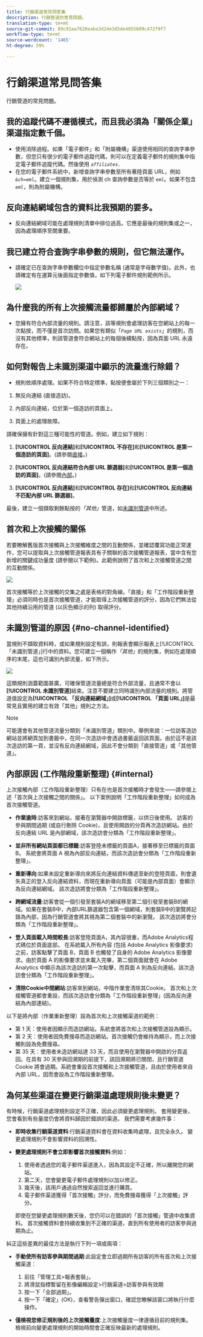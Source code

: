 ```yaml
---
title: 行銷渠道常見問答集
description: 行銷管道的常見問題。
translation-type: tm+mt
source-git-commit: 89c91aa7620eaba3d24e3d5de4055609c472f9f7
workflow-type: tm+mt
source-wordcount: '1465'
ht-degree: 59%

---
```



# 行銷渠道常見問答集

行銷管道的常見問題。

## 我的追蹤代碼不遵循模式，而且我必須為「關係企業」渠道指定數千個。

* 使用消除過程。如果「電子郵件」和「附屬機構」渠道使用相同的查詢字串參數，但您只有很少的電子郵件追蹤代碼，則可以在定義電子郵件的規則集中指定電子郵件追蹤代碼。然後使用 *`affiliates.`*
* 在您的電子郵件系統中，新增查詢字串參數至所有著陸頁面 URL，例如 *`&ch=eml`*。建立一個規則集，用於偵測 ch 查詢參數是否等於 *`eml`*。如果不包含 *`eml`*，則為附屬機構。

## 反向連結網域包含的資料比我預期的要多。

* 反向連結網域可能在處理規則清單中排位過高。它應是最後的規則集或之一，因為處理順序至關重要。

## 我已建立符合查詢字串參數的規則，但它無法運作。

* 請確定已在查詢字串參數欄位中指定參數名稱 (通常是字母數字值)。此外，也請確定有在運算元後面指定參數值，如下列電子郵件規則範例所示。

   ![](assets/example_email.png)

## 為什麼我的所有上次接觸流量都歸屬於內部網域？

* 您擁有符合內部流量的規則。請注意，該等規則會處理訪客在您網站上的每一次點按，而不僅是首次訪問。如果您有類似「*`Page URL exists`*」的規則，而沒有其他標準，則該管道會符合網站上的每個後續點按，因為頁面 URL 永遠存在。

## 如何對報告上未識別渠道中顯示的流量進行除錯？

* 規則依順序處理。如果不符合特定標準，點按便會屬於下列三個類別之一：

1. 無反向連結 (直接造訪)。

2. 內部反向連結，位於第一個造訪的頁面上。

3. 頁面上的處理故障。

請確保擁有針對這三種可能性的管道。例如，建立如下規則︰

1. **[!UICONTROL 反向連結]**&#x200B;和&#x200B;**[!UICONTROL 不存在]**&#x200B;和&#x200B;**[!UICONTROL 是第一個造訪的頁面]**。(請參閱[直接](/help/components/c-marketing-channels/c-faq.md)。)

2. **[!UICONTROL 反向連結符合內部 URL 篩選器]**&#x200B;和&#x200B;**[!UICONTROL 是第一個造訪的頁面]**。(請參閱[內部](/help/components/c-marketing-channels/c-faq.md)。)

3. **[!UICONTROL 反向連結]**&#x200B;和&#x200B;**[!UICONTROL 存在]**&#x200B;和&#x200B;**[!UICONTROL 反向連結不匹配內部 URL 篩選器]**。

最後，建立一個擷取剩餘點按的&#x200B;*「其他」*&#x200B;管道，如[未識別管道](/help/components/c-marketing-channels/c-faq.md#no-channel-identified)中所述。

## 首次和上次接觸的關係

若要瞭解舊版首次接觸與上次接觸維度之間的互動關係，並確認覆寫功能正常運作，您可以提取與上次接觸管道報表具有子關聯的首次接觸管道報表，當中含有您新增的關鍵成功量度 (請參閱以下範例)。此範例說明了首次和上次接觸管道之間的互動關係。

![](assets/int-channel3.png)

首次接觸等於上次接觸的交集之處是表格的對角線。「直接」和「工作階段重新整理」必須同時也是首次接觸管道，才能取得上次接觸管道的評分，因為它們無法從其他持續沿用的管道 (以灰色顯示的列) 取得評分。

## 未識別管道的原因 {#no-channel-identified}

當規則不擷取資料時，或如果規則設定有誤，則報表會顯示報表上[!UICONTROL 「未識別管道」]行中的資料。您可建立一個稱作&#x200B;*「其他」*&#x200B;的規則集，例如在處理順序的末尾，這也可識別內部流量，如下所示。

![](assets/example_other.png)

這類規則涵蓋範圍甚廣，可確保管道流量總是符合外部流量，且通常不會以&#x200B;**[!UICONTROL 未識別管道]**&#x200B;結束。注意不要建立同時識別內部流量的規則。將管道值設定為&#x200B;**[!UICONTROL 「反向連結網域」]**&#x200B;或&#x200B;**[!UICONTROL 「頁面 URL」]**&#x200B;是最常見且實用的建立有效「其他」規則之方法。

>[!NOTE]
>
>可能還會有其他管道流量分類到「未識別管道」類別中。舉例來說：一位訪客造訪網站並將網頁加到書籤中，在同一次造訪中會透過書籤返回該頁面。由於這不是該次造訪的第一頁，並沒有反向連結網域，因此不會分類到「直接管道」或「其他管道」。

## 內部原因 (工作階段重新整理) {#internal}

上次接觸內部（工作階段重新整理）只有在也是首次接觸時才會發生——請參閱上述「首次與上次接觸之間的關係」。 以下案例說明「工作階段重新整理」如何成為首次接觸管道。

* **作業逾時**:訪客來到網站，接著在瀏覽器中開啟標籤，以供日後使用。 訪客的參與期間過期 (或自行刪除 Cookie)，且使用開啟的分頁再次造訪網站。由於反向連結 URL 是內部網域，該次造訪會分類為「工作階段重新整理」。

* **並非所有網站頁面都已標籤**:訪客登陸未標籤的頁面A，接著移至已標籤的頁面B。 系統會將頁面 A 視為內部反向連結，而該次造訪會分類為「工作階段重新整理」。

* **重新導向**:如果未設定重新導向來將反向連結資料傳遞至新的登陸頁面，則會遺失真正的登入反向連結資料，而現在重新導向頁面（可能是內部頁面）會顯示為反向連結網域。 該次造訪將會分類為「工作階段重新整理」。

* **跨網域流量**:訪客會從一個引發至套裝A的網域移至第二個引發至套裝B的網域。如果在套裝B中，內部URL篩選器包含第一個網域，則套裝B中的瀏覽將記錄為內部，因為行銷管道會將其視為第二個套裝中的新瀏覽。 該次造訪將會分類為「工作階段重新整理」。

* **登入頁面載入時間較長**:訪客登陸頁面A，其內容很重，而Adobe Analytics程式碼位於頁面底部。 在系統載入所有內容 (包括 Adobe Analytics 影像要求) 之前，訪客點擊了頁面 B，頁面 B 也觸發了自身的 Adobe Analytics 影像要求。由於頁面 A 的影像要求並未載入完畢，第二個頁面就會在 Adobe Analytics 中顯示為該次造訪的第一次點擊，而頁面 A 則為反向連結。該次造訪會分類為「工作階段重新整理」。

* **清除Cookie中間網站**:訪客來到網站，中階作業會清除其Cookie。 首次和上次接觸管道都會重設，而該次造訪會分類為「工作階段重新整理」(因為反向連結為內部連結)。

以下是將內部（作業重新整理）設為首次和上次接觸渠道的範例：

* 第 1 天：使用者因顯示而造訪網站。系統會將首次和上次接觸管道設為顯示。
* 第 2 天：使用者因免費搜尋而造訪網站。首次接觸仍會維持為顯示，而上次接觸則設為免費搜尋。
* 第 35 天：使用者未造訪網站達 33 天，而且使用在瀏覽器中開啟的分頁返回。在具有 30 天參與回溯期的前提下，該回溯期將已關閉，且行銷管道 Cookie 將會過期。系統會重設首次接觸和上次接觸管道，且由於使用者來自內部 URL，因而會設為工作階段重新整理。

## 為何某些渠道在變更行銷渠道處理規則後未變更？

有時候，行銷渠道處理規則設定不正確，因此必須變更處理規則。 套用變更後，您會看到有些量度仍會將資料歸因於錯誤的渠道。 我們需要考慮幾件事：

* **即時收集行銷渠道資料**:行銷渠道資料會在資料收集時處理，且完全永久。 變更處理規則不會影響資料的回溯性。
* **變更處理規則不會立即影響首次接觸資料**:例如：
   1. 使用者透過您的電子郵件渠道進入，因為其設定不正確，所以離開您的網站。
   2. 第二天，您會變更電子郵件處理規則以加以修正。
   3. 幾天後，該用戶通過自然搜索返回並進行購買。
   4. 電子郵件渠道獲得「首次接觸」評分，而免費搜尋獲得「上次接觸」評分。

   即使在您變更處理規則數天後，您仍可以在錯誤的「首次接觸」管道中收集資料。 首次接觸資料會持續收集到不正確的渠道，直到所有使用者的訪客參與過期為止。

糾正這些差異的最佳方法是執行下列一項或兩項：

* **手動使所有訪客參與期間過期**:此設定會立即過期所有訪客的所有首次和上次接觸渠道：
   1. 前往「管理工具>報表套裝」。
   2. 將滑鼠指標暫留在影像編輯設定>行銷渠道>訪客參與有效期
   3. 按一下「全部過期」。
   4. 按一下「確定」(OK)，查看警告彈出窗口，確認您瞭解該窗口將執行什麼操作。

* **僅檢視您修正規則後的上次接觸量度**:上次接觸量度一律遵循目前的規則集。 檢視前向變更處理規則的開始時間會正確反映最新的處理規則。
